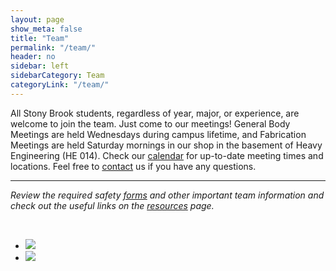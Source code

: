 ```yaml
---
layout: page
show_meta: false
title: "Team"
permalink: "/team/"
header: no
sidebar: left
sidebarCategory: Team
categoryLink: "/team/"
---
```


All Stony Brook students, regardless of year, major, or experience, are welcome to join the team.  Just come to our meetings!  General Body Meetings are held Wednesdays during campus lifetime, and Fabrication Meetings are held Saturday mornings in our shop in the basement of Heavy Engineering (HE 014).  Check our [calendar]({{site.baseurl}}/) for up-to-date meeting times and locations.  Feel free to [contact]({{site.baseurl}}/contact) us if you have any questions.

<hr>

_Review the required safety [forms]({{site.baseurl}}/team/forms) and other important team information and check out the useful links on the [resources]({{site.baseurl}}/team/resources) page._



<br>
<ul class="small-block-grid-2">  
  <li><img src="{{ site.baseurl}}/images/team2.jpg"></li>
  <li><img src="{{ site.baseurl}}/images/team63.jpg"></li>
</ul>
